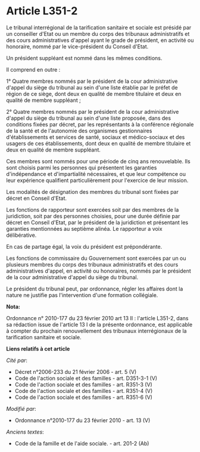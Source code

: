 # Article L351-2

Le tribunal interrégional de la tarification sanitaire et sociale est présidé par un conseiller d'Etat ou un membre du corps
des tribunaux administratifs et des cours administratives d'appel ayant le grade de président, en activité ou honoraire,
nommé par le vice-président du Conseil d'Etat.

Un président suppléant est nommé dans les mêmes conditions.

Il comprend en outre :

1° Quatre membres nommés par le président de la cour administrative d'appel du siège du tribunal au sein d'une liste établie
par le préfet de région de ce siège, dont deux en qualité de membre titulaire et deux en qualité de membre suppléant ;

2° Quatre membres nommés par le président de la cour administrative d'appel du siège du tribunal au sein d'une liste
proposée, dans des conditions fixées par décret, par les représentants à la conférence régionale de la santé et de
l'autonomie des organismes gestionnaires d'établissements et services de santé, sociaux et médico-sociaux et des usagers de
ces établissements, dont deux en qualité de membre titulaire et deux en qualité de membre suppléant.

Ces membres sont nommés pour une période de cinq ans renouvelable. Ils sont choisis parmi les personnes qui présentent les
garanties d'indépendance et d'impartialité nécessaires, et que leur compétence ou leur expérience qualifient particulièrement
pour l'exercice de leur mission.

Les modalités de désignation des membres du tribunal sont fixées par décret en Conseil d'Etat.

Les fonctions de rapporteur sont exercées soit par des membres de la juridiction, soit par des personnes choisies, pour une
durée définie par décret en Conseil d'Etat, par le président de la juridiction et présentant les garanties mentionnées au
septième alinéa. Le rapporteur a voix délibérative.

En cas de partage égal, la voix du président est prépondérante.

Les fonctions de commissaire du Gouvernement sont exercées par un ou plusieurs membres du corps des tribunaux administratifs
et des cours administratives d'appel, en activité ou honoraires, nommés par le président de la cour administrative d'appel du
siège du tribunal.

Le président du tribunal peut, par ordonnance, régler les affaires dont la nature ne justifie pas l'intervention d'une
formation collégiale.

**Nota:**

Ordonnance n° 2010-177 du 23 février 2010 art 13 II : l'article L351-2, dans sa rédaction issue de l'article 13 I de la
présente ordonnance, est applicable à compter du prochain renouvellement des tribunaux interrégionaux de la tarification
sanitaire et sociale.

**Liens relatifs à cet article**

_Cité par_:

  - Décret n°2006-233 du 21 février 2006 - art. 5 (V)
  - Code de l'action sociale et des familles - art. D351-3-1 (V)
  - Code de l'action sociale et des familles - art. R351-3 (V)
  - Code de l'action sociale et des familles - art. R351-4 (V)
  - Code de l'action sociale et des familles - art. R351-6 (V)

_Modifié par_:

  - Ordonnance n°2010-177 du 23 février 2010 - art. 13 (V)

_Anciens textes_:

  - Code de la famille et de l'aide sociale. - art. 201-2 (Ab)
